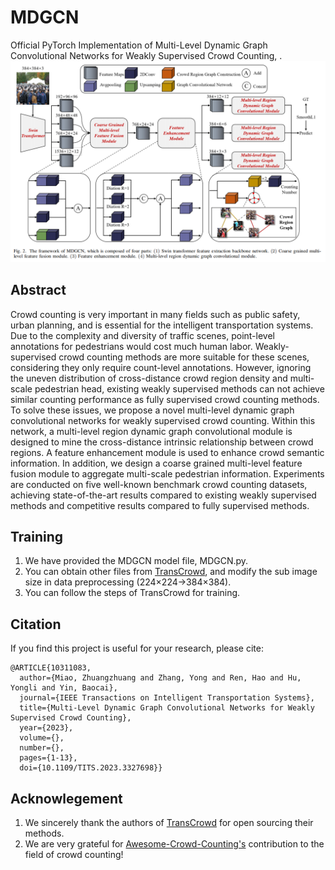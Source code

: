  # MDGCN
Official PyTorch Implementation of Multi-Level Dynamic Graph Convolutional Networks for Weakly Supervised Crowd Counting, .
![image](MDGCN.png)

## Abstract
Crowd counting is very important in many fields such as public safety, urban planning, and is essential for the intelligent transportation systems. Due to the complexity and diversity of traffic scenes, point-level annotations for pedestrians would cost much human labor. Weakly-supervised crowd counting methods are more suitable for these scenes, considering they only require count-level annotations. However, ignoring the uneven distribution of cross-distance crowd region density and multi-scale pedestrian head, existing weakly supervised methods can not achieve similar counting performance as fully supervised crowd counting methods. To solve these issues, we propose a novel multi-level dynamic graph convolutional networks for weakly supervised crowd counting. Within this network, a multi-level region dynamic graph convolutional module is designed to mine the cross-distance intrinsic relationship between crowd regions. A feature enhancement module is used to enhance crowd semantic information. In addition, we design a coarse grained multi-level feature fusion module to aggregate multi-scale pedestrian information. Experiments are conducted on five well-known benchmark crowd counting datasets, achieving state-of-the-art results compared to existing weakly supervised methods and competitive results compared to fully supervised methods.

## Training
1. We have provided the MDGCN model file, MDGCN.py.
2. You can obtain other files from [TransCrowd](https://github.com/dk-liang/TransCrowd), and modify the sub image size in data preprocessing (224×224→384×384).
3. You can follow the steps of TransCrowd for training.

## Citation
If you find this project is useful for your research, please cite:
```
@ARTICLE{10311083,
  author={Miao, Zhuangzhuang and Zhang, Yong and Ren, Hao and Hu, Yongli and Yin, Baocai},
  journal={IEEE Transactions on Intelligent Transportation Systems}, 
  title={Multi-Level Dynamic Graph Convolutional Networks for Weakly Supervised Crowd Counting}, 
  year={2023},
  volume={},
  number={},
  pages={1-13},
  doi={10.1109/TITS.2023.3327698}}
```

## Acknowlegement
1. We sincerely thank the authors of [TransCrowd](https://github.com/dk-liang/TransCrowd) for open sourcing their methods.
2. We are very grateful for [Awesome-Crowd-Counting's](https://github.com/gjy3035/Awesome-Crowd-Counting) contribution to the field of crowd counting!

